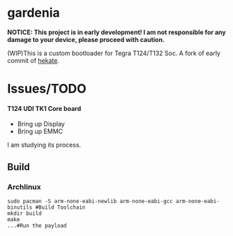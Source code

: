 # gardenia
**NOTICE: This project is in early development! I am not responsible for any damage to your device, please proceed with caution.**

(WIP)This is a custom bootloader for Tegra T124/T132 Soc.
A fork of early commit of [hekate](https://github.com/CTCaer/hekate/).

# Issues/TODO
#### T124 UDI TK1 Core board
- Bring up Display
- Bring up EMMC

I am studying its process.

## Build
### **Archlinux** 
```shell
sudo pacman -S arm-none-eabi-newlib arm-none-eabi-gcc arm-none-eabi-binutils #Build Toolchain
mkdir build
make
...#Run the payload
```
